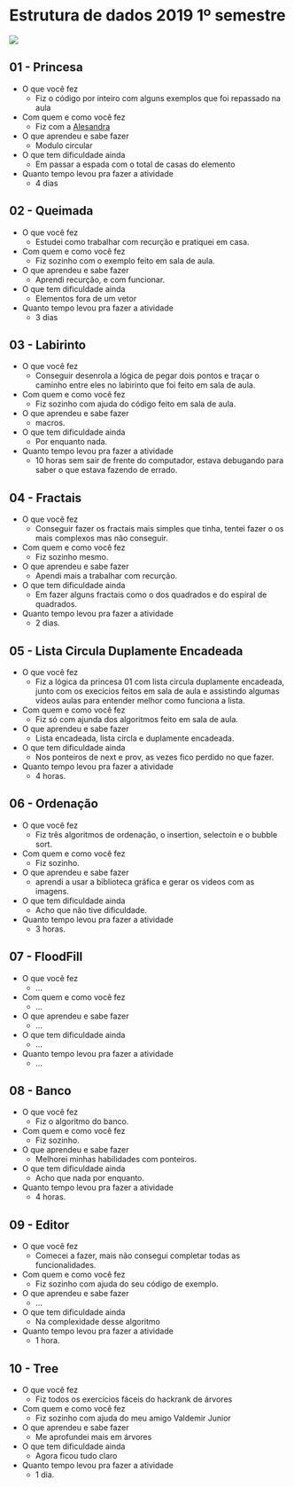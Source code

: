 # Estrutura de dados 2019 1º semestre

![](https://avatars1.githubusercontent.com/u/26174031?s=400&v=4)

## 01 - Princesa

- O que você fez
    - Fiz o código por inteiro com alguns exemplos que foi repassado na aula
- Com quem e como você fez
    - Fiz com a [Alesandra](https://github.com/alessandraoli18/ed-2019-s1)
- O que aprendeu e sabe fazer
    - Modulo circular
- O que tem dificuldade ainda
    - Em passar a espada com o total de casas do elemento
- Quanto tempo levou pra fazer a atividade
    - 4 dias

## 02 - Queimada

- O que você fez
    - Estudei como trabalhar com recurção e pratiquei em casa.
- Com quem e como você fez
    - Fiz sozinho com o exemplo feito em sala de aula.
- O que aprendeu e sabe fazer
    - Aprendi recurção, e com funcionar.
- O que tem dificuldade ainda
    - Elementos fora de um vetor
- Quanto tempo levou pra fazer a atividade
    - 3 dias

## 03 - Labirinto

- O que você fez
    - Conseguir desenrola a lógica de pegar dois pontos e traçar o caminho entre eles no labirinto que foi feito em sala de aula.
- Com quem e como você fez
    - Fiz sozinho com ajuda do código feito em sala de aula.
- O que aprendeu e sabe fazer
    - macros.
- O que tem dificuldade ainda
    - Por enquanto nada.
- Quanto tempo levou pra fazer a atividade
    - 10 horas sem sair de frente do computador, estava debugando para saber o que estava fazendo de errado.

## 04 - Fractais

- O que você fez
    - Conseguir fazer os fractais mais simples que tinha, tentei fazer o os mais complexos mas não conseguir.
- Com quem e como você fez
    - Fiz sozinho mesmo.
- O que aprendeu e sabe fazer
    - Apendi mais a trabalhar com recurção.
- O que tem dificuldade ainda
    - Em fazer alguns fractais como o dos quadrados e do espiral de quadrados.
- Quanto tempo levou pra fazer a atividade
    - 2 dias.

## 05 - Lista Circula Duplamente Encadeada

- O que você fez
    - Fiz a lógica da princesa 01 com lista circula duplamente encadeada, junto com os execicios feitos em sala de aula e assistindo algumas vídeos aulas para entender melhor como funciona a lista.
- Com quem e como você fez
    - Fiz só com ajunda dos algoritmos feito em sala de aula.
- O que aprendeu e sabe fazer
    - Lista encadeada, lista circla e duplamente encadeada.
- O que tem dificuldade ainda
    - Nos ponteiros de next e prov, as vezes fico perdido no que fazer.
- Quanto tempo levou pra fazer a atividade
    - 4 horas.

## 06 - Ordenação

- O que você fez
    - Fiz três algoritmos de ordenação, o insertion, selectoin e o bubble sort.
- Com quem e como você fez
    - Fiz sozinho.
- O que aprendeu e sabe fazer
    - aprendi a usar a biblioteca gráfica e gerar os videos com as imagens.
- O que tem dificuldade ainda
    - Acho que não tive dificuldade.
- Quanto tempo levou pra fazer a atividade
    - 3 horas.

## 07 - FloodFill

- O que você fez
    - ...
- Com quem e como você fez
    - ...
- O que aprendeu e sabe fazer
    - ...
- O que tem dificuldade ainda
    - ...
- Quanto tempo levou pra fazer a atividade
    - ...

## 08 - Banco

- O que você fez
    - Fiz o algoritmo do banco.
- Com quem e como você fez
    - Fiz sozinho.
- O que aprendeu e sabe fazer
    - Melhorei minhas habilidades com ponteiros.
- O que tem dificuldade ainda
    - Acho que nada por enquanto.
- Quanto tempo levou pra fazer a atividade
    - 4 horas.

## 09 - Editor

- O que você fez
    - Comecei a fazer, mais não consegui completar todas as funcionalidades.
- Com quem e como você fez
    - Fiz sozinho com ajuda do seu código de exemplo.
- O que aprendeu e sabe fazer
    - ...
- O que tem dificuldade ainda
    - Na complexidade desse algoritmo
- Quanto tempo levou pra fazer a atividade
    - 1 hora.


## 10 - Tree

- O que você fez
    - Fiz todos os exercícios fáceis do hackrank de árvores
- Com quem e como você fez
    - Fiz sozinho com ajuda do meu amigo Valdemir Junior
- O que aprendeu e sabe fazer
    - Me aprofundei mais em árvores
- O que tem dificuldade ainda
    - Agora ficou tudo claro
- Quanto tempo levou pra fazer a atividade
    - 1 dia.